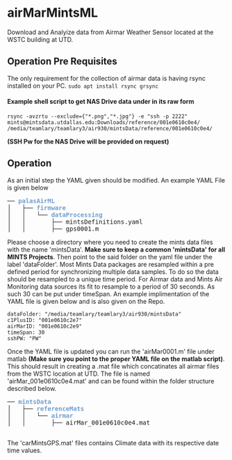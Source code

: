 # airMarMintsML
Download and Analyize data from Airmar Weather Sensor located at the WSTC building at UTD. 


## Operation Pre Requisites 
The only requirement for the collection of airmar data is having rsync installed on your PC. 
```sudo apt install rsync grsync```


#### Example shell script to get NAS Drive data under in its raw form

```
rsync -avzrtu --exclude={"*.png","*.jpg"} -e "ssh -p 2222" mints@mintsdata.utdallas.edu:Downloads/reference/001e0610c0e4/ /media/teamlary/teamlary3/air930/mintsData/reference/001e0610c0e4/
```
**(SSH Pw for the NAS Drive will be provided on request)**

## Operation

As an initial step the YAML given should be modified. An example YAML File is given below 
<pre>── <font color="#729FCF"><b>palasAirML</b></font>
│   ├── <font color="#729FCF"><b>firmware</b></font>
│   │   └── <font color="#729FCF"><b>dataProcessing</b></font>
│   │       ├── mintsDefinitions.yaml
│   │       ├── gps0001.m
</pre>

Please choose a directory where you need to create the mints data files with the name 'mintsData'. **Make sure to keep a common 'mintsData' for all MINTS Projects**. Then point to the said folder on the yaml file under the label 'dataFolder'. Most Mints Data packages are resampled within a pre defined period for synchronizing multiple data samples. To do so the data should be resampled to a unique time period. For Airmar data and Mints Air Monitoring data sources its fit to resample to a period of 30 seconds. As such 30 can be put under timeSpan. An example implimentation of the YAML file is given below and is also given on the Repo.

```
dataFolder: "/media/teamlary/teamlary3/air930/mintsData"
c1PlusID: "001e0610c2e7"
airMarID: "001e0610c2e9"
timeSpan: 30
sshPW: "PW" 
```
Once the YAML file is updated you can run the 'airMar0001.m' file under matlab **(Make sure you point to the proper YAML file on the matlab script)**. This should result in creating a .mat file which concatinates all airmar files from the WSTC location at UTD. The file is named 'airMar_001e0610c0e4.mat' and can be found within the folder structure described below.

<pre>── <font color="#729FCF"><b>mintsData</b></font>
│   ├── <font color="#729FCF"><b>referenceMats</b></font>
│   │   └── <font color="#729FCF"><b>airmar</b></font>
│   │       ├── airMar_001e0610c0e4.mat

</pre>
The 'carMintsGPS.mat' files contains Climate data with its respective date time values. 
